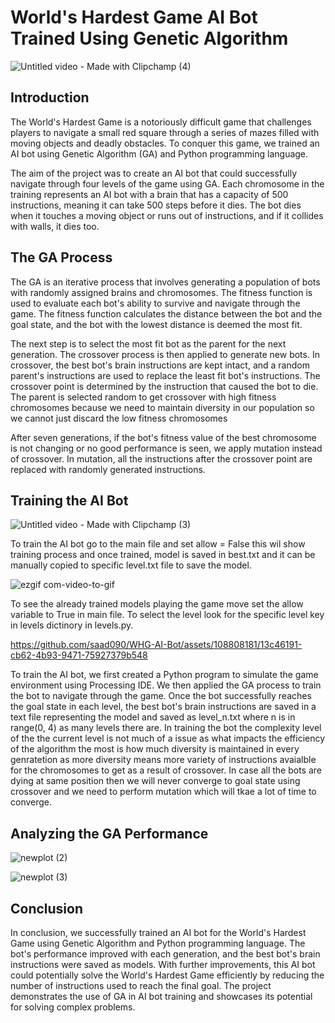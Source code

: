 # World's Hardest Game AI Bot Trained Using Genetic Algorithm

![Untitled video - Made with Clipchamp (4)](https://user-images.githubusercontent.com/108808181/236902512-a25edf32-0f0c-4d59-8114-b7da1793086f.gif)

## Introduction

The World's Hardest Game is a notoriously difficult game that challenges players to navigate a small red square through a series of mazes filled with moving objects and deadly obstacles. To conquer this game, we trained an AI bot using Genetic Algorithm (GA) and Python programming language. 

The aim of the project was to create an AI bot that could successfully navigate through four levels of the game using GA. Each chromosome in the training represents an AI bot with a brain that has a capacity of 500 instructions, meaning it can take 500 steps before it dies. The bot dies when it touches a moving object or runs out of instructions, and if it collides with walls, it dies too. 

## The GA Process

The GA is an iterative process that involves generating a population of bots with randomly assigned brains and chromosomes. The fitness function is used to evaluate each bot's ability to survive and navigate through the game. The fitness function calculates the distance between the bot and the goal state, and the bot with the lowest distance is deemed the most fit. 

The next step is to select the most fit bot as the parent for the next generation. The crossover process is then applied to generate new bots. In crossover, the best bot's brain instructions are kept intact, and a random parent's instructions are used to replace the least fit bot's instructions. The crossover point is determined by the instruction that caused the bot to die. The parent is selected random to get crossover with high fitness chromosomes because we need to maintain diversity in our population so we cannot just discard the low fitness chromosomes

After seven generations, if the bot's fitness value of the best chromosome is not changing or no good performance is seen, we apply mutation instead of crossover. In mutation, all the instructions after the crossover point are replaced with randomly generated instructions. 

## Training the AI Bot

![Untitled video - Made with Clipchamp (3)](https://user-images.githubusercontent.com/108808181/236899632-deca25f6-a766-45d5-88a4-e3e86ea6d94f.gif)


To train the AI bot go to the main file and set allow = False this wil show training process and once trained, model is saved in best.txt and it can be manually copied to specific level.txt file to save the model.

![ezgif com-video-to-gif](https://github.com/saad090/WHG-AI-Bot/assets/108808181/e4551e07-0f79-489a-80dd-ed0c98ecdb71)

To see the already trained models playing the game move set the allow variable to True in main file. To select the level look for the specific level key in levels dictinory in levels.py.

https://github.com/saad090/WHG-AI-Bot/assets/108808181/13c46191-cb62-4b93-9471-75927379b548

To train the AI bot, we first created a Python program to simulate the game environment using Processing IDE. We then applied the GA process to train the bot to navigate through the game. Once the bot successfully reaches the goal state in each level, the best bot's brain instructions are saved in a text file representing the model and saved as level_n.txt where n is in range(0, 4) as many levels there are. In training the bot the complexity level of the the current level is not much of a issue as what impacts the efficiency of the algorithm the most is how much diversity is maintained in every genratetion as more diversity means more variety of instructions avaialble for the chromosomes to get as a result of crossover. In case all the bots are dying at same position then we will never converge to goal state using crossover and we need to perform mutation which will tkae a lot of time to converge.

## Analyzing the GA Performance

![newplot (2)](https://user-images.githubusercontent.com/108808181/236903903-d801a085-b1b0-4f62-b934-1d64c7f9765f.png)

![newplot (3)](https://user-images.githubusercontent.com/108808181/236904057-333e15e8-6d7e-4500-abad-7fbd5cfc9b11.png)


## Conclusion

In conclusion, we successfully trained an AI bot for the World's Hardest Game using Genetic Algorithm and Python programming language. The bot's performance improved with each generation, and the best bot's brain instructions were saved as models. With further improvements, this AI bot could potentially solve the World's Hardest Game efficiently by reducing the number of instructions used to reach the final goal. The project demonstrates the use of GA in AI bot training and showcases its potential for solving complex problems.


